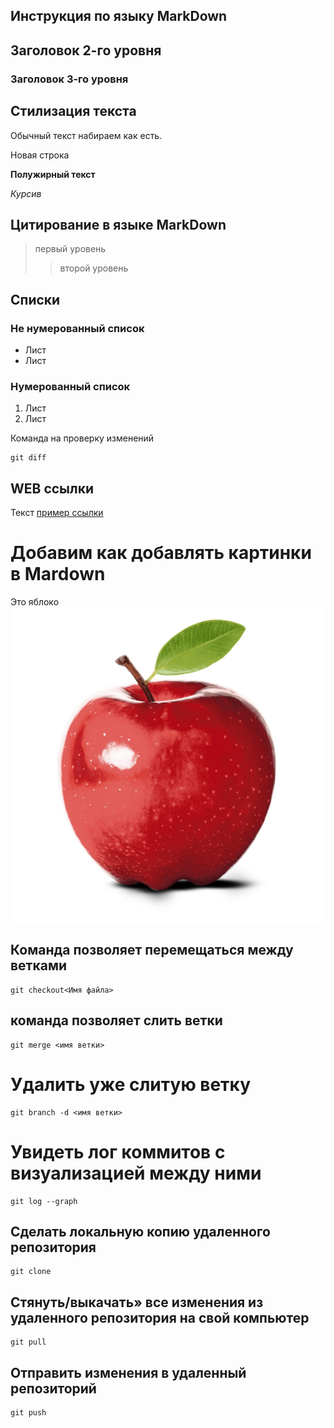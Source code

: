 ## Инструкция по языку MarkDown

## Заголовок 2-го уровня
### Заголовок 3-го уровня

## Стилизация текста
Обычный текст набираем как есть.

Новая строка

**Полужирный текст**

*Курсив*

## Цитирование в языке MarkDown
> первый уровень
>> второй уровень

## Списки
### Не нумерованный список
* Лист
* Лист

### Нумерованный список
1. Лист
2. Лист

Команда на проверку изменений 
``````
git diff
``````

## WEB ссылки

Текст [пример ссылки](htt.example.com "Всплывающая подсказка")



# Добавим как добавлять картинки в Mardown
Это яблоко
![Яблоко](apple.jpg)

## Команда позволяет перемещаться между ветками
``````
git checkout<Имя файла>
``````
##  команда позволяет слить ветки
``````
git merge <имя ветки>
``````
# Удалить уже слитую ветку

``````
git branch -d <имя ветки>
``````

# Увидеть лог коммитов с визуализацией между ними
``````
git log --graph
``````

## Cделать локальную копию удаленного репозитория
``````
git clone
``````
## Cтянуть/выкачать» все изменения из удаленного репозитория на свой компьютер
``````
git pull
``````
## Отправить изменения в удаленный репозиторий
``````
git push
``````